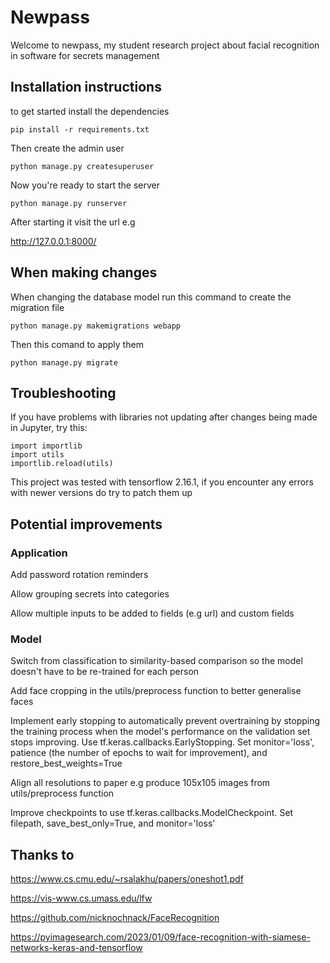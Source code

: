 # Newpass

Welcome to newpass, my student research project about facial recognition in software for secrets management

## Installation instructions

to get started install the dependencies

`pip install -r requirements.txt`

Then create the admin user

`python manage.py createsuperuser`

Now you're ready to start the server

`python manage.py runserver`

After starting it visit the url e.g

http://127.0.0.1:8000/

## When making changes

When changing the database model run this command to create the migration file

`python manage.py makemigrations webapp`

Then this comand to apply them

`python manage.py migrate`

## Troubleshooting

If you have problems with libraries not updating after changes being made in Jupyter, try this:

```
import importlib
import utils
importlib.reload(utils)
```

This project was tested with tensorflow 2.16.1, if you encounter any errors with newer versions do try to patch them up

## Potential improvements

### Application

Add password rotation reminders

Allow grouping secrets into categories

Allow multiple inputs to be added to fields (e.g url) and custom fields

### Model

Switch from classification to similarity-based comparison so the model doesn't have to be re-trained for each person

Add face cropping in the utils/preprocess function to better generalise faces

Implement early stopping to automatically prevent overtraining by stopping the training process when the model's performance on the validation set stops improving. Use tf.keras.callbacks.EarlyStopping. Set monitor='loss', patience (the number of epochs to wait for improvement), and restore_best_weights=True

Align all resolutions to paper e.g produce 105x105 images from utils/preprocess function

Improve checkpoints to use tf.keras.callbacks.ModelCheckpoint. Set filepath, save_best_only=True, and monitor='loss'

## Thanks to

https://www.cs.cmu.edu/~rsalakhu/papers/oneshot1.pdf

https://vis-www.cs.umass.edu/lfw

https://github.com/nicknochnack/FaceRecognition

https://pyimagesearch.com/2023/01/09/face-recognition-with-siamese-networks-keras-and-tensorflow
